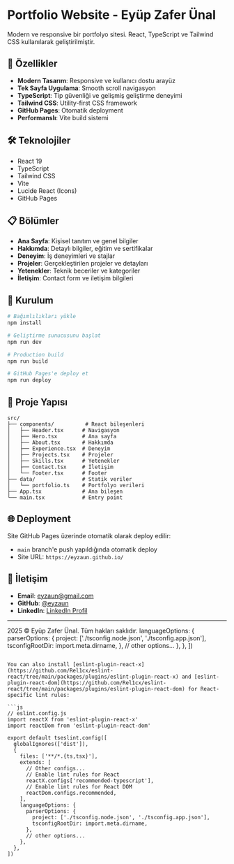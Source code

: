 # Portfolio Website - Eyüp Zafer Ünal

Modern ve responsive bir portfolyo sitesi. React, TypeScript ve Tailwind CSS kullanılarak geliştirilmiştir.

## 🚀 Özellikler

- **Modern Tasarım**: Responsive ve kullanıcı dostu arayüz
- **Tek Sayfa Uygulama**: Smooth scroll navigasyon
- **TypeScript**: Tip güvenliği ve gelişmiş geliştirme deneyimi
- **Tailwind CSS**: Utility-first CSS framework
- **GitHub Pages**: Otomatik deployment
- **Performanslı**: Vite build sistemi

## 🛠️ Teknolojiler

- React 19
- TypeScript
- Tailwind CSS
- Vite
- Lucide React (Icons)
- GitHub Pages

## 📋 Bölümler

- **Ana Sayfa**: Kişisel tanıtım ve genel bilgiler
- **Hakkımda**: Detaylı bilgiler, eğitim ve sertifikalar
- **Deneyim**: İş deneyimleri ve stajlar
- **Projeler**: Gerçekleştirilen projeler ve detayları
- **Yetenekler**: Teknik beceriler ve kategoriler
- **İletişim**: Contact form ve iletişim bilgileri

## 🚀 Kurulum

```bash
# Bağımlılıkları yükle
npm install

# Geliştirme sunucusunu başlat
npm run dev

# Production build
npm run build

# GitHub Pages'e deploy et
npm run deploy
```

## 📁 Proje Yapısı

```
src/
├── components/          # React bileşenleri
│   ├── Header.tsx      # Navigasyon
│   ├── Hero.tsx        # Ana sayfa
│   ├── About.tsx       # Hakkımda
│   ├── Experience.tsx  # Deneyim
│   ├── Projects.tsx    # Projeler
│   ├── Skills.tsx      # Yetenekler
│   ├── Contact.tsx     # İletişim
│   └── Footer.tsx      # Footer
├── data/               # Statik veriler
│   └── portfolio.ts    # Portfolyo verileri
├── App.tsx             # Ana bileşen
└── main.tsx            # Entry point
```

## 🌐 Deployment

Site GitHub Pages üzerinde otomatik olarak deploy edilir:
- `main` branch'e push yapıldığında otomatik deploy
- Site URL: `https://eyzaun.github.io/`

## 📧 İletişim

- **Email**: eyzaun@gmail.com
- **GitHub**: [@eyzaun](https://github.com/eyzaun)
- **LinkedIn**: [LinkedIn Profil](https://linkedin.com/in/eyupzaferunal)

---

2025 © Eyüp Zafer Ünal. Tüm hakları saklıdır.
    languageOptions: {
      parserOptions: {
        project: ['./tsconfig.node.json', './tsconfig.app.json'],
        tsconfigRootDir: import.meta.dirname,
      },
      // other options...
    },
  },
])
```

You can also install [eslint-plugin-react-x](https://github.com/Rel1cx/eslint-react/tree/main/packages/plugins/eslint-plugin-react-x) and [eslint-plugin-react-dom](https://github.com/Rel1cx/eslint-react/tree/main/packages/plugins/eslint-plugin-react-dom) for React-specific lint rules:

```js
// eslint.config.js
import reactX from 'eslint-plugin-react-x'
import reactDom from 'eslint-plugin-react-dom'

export default tseslint.config([
  globalIgnores(['dist']),
  {
    files: ['**/*.{ts,tsx}'],
    extends: [
      // Other configs...
      // Enable lint rules for React
      reactX.configs['recommended-typescript'],
      // Enable lint rules for React DOM
      reactDom.configs.recommended,
    ],
    languageOptions: {
      parserOptions: {
        project: ['./tsconfig.node.json', './tsconfig.app.json'],
        tsconfigRootDir: import.meta.dirname,
      },
      // other options...
    },
  },
])
```
